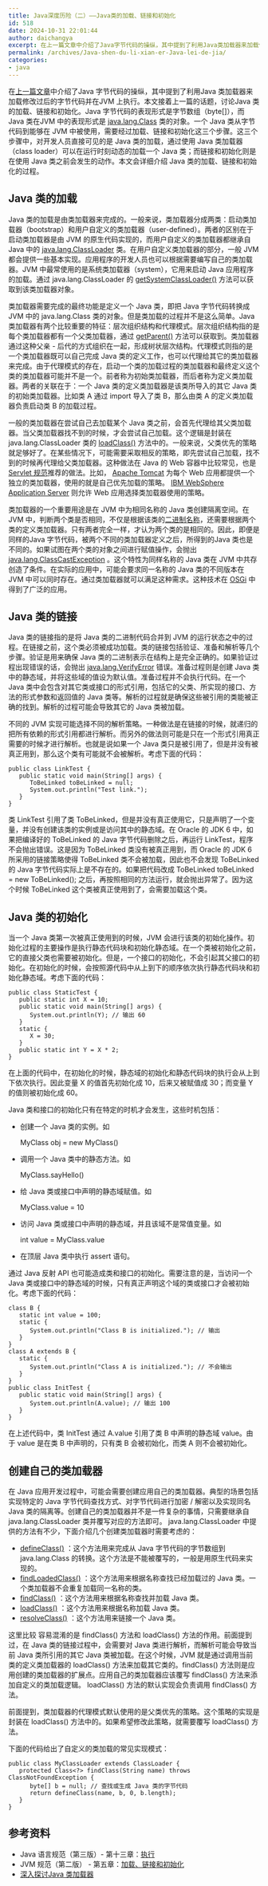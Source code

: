 ```yaml
---
title: Java深度历险（二）——Java类的加载、链接和初始化
id: 518
date: 2024-10-31 22:01:44
author: daichangya
excerpt: 在上一篇文章中介绍了Java字节代码的操纵，其中提到了利用Java类加载器来加载修改过后的字节代码并在JVM上执行。本文接着上一篇的话题，讨论Java类的加载、链接和初始化。Java字节代码的表现形式是字节数组（byte[]），而Java类在JVM中的表现形式是java.lang.Class类的对象。一个Java类从字节代码到能够在JVM中被使用，需要经过加载、链接和初始化这三个步骤。这三个步骤中
permalink: /archives/Java-shen-du-li-xian-er-Java-lei-de-jia/
categories:
- java
---
```



在[上一篇文章](https://blog.jsdiff.com/archives/cf-java-byte-code)中介绍了Java 字节代码的操纵，其中提到了利用Java 类加载器来加载修改过后的字节代码并在JVM 上执行。本文接着上一篇的话题，讨论Java 类的加载、链接和初始化。Java 字节代码的表现形式是字节数组（byte[]），而Java 类在JVM 中的表现形式是 [java.lang.Class](http://download.oracle.com/javase/1.5.0/docs/api/java/lang/Class.html) 类的对象。一个 Java 类从字节代码到能够在 JVM 中被使用，需要经过加载、链接和初始化这三个步骤。这三个步骤中，对开发人员直接可见的是 Java 类的加载，通过使用 Java 类加载器（class loader）可以在运行时刻动态的加载一个 Java 类；而链接和初始化则是在使用 Java 类之前会发生的动作。本文会详细介绍 Java 类的加载、链接和初始化的过程。

## Java 类的加载

Java 类的加载是由类加载器来完成的。一般来说，类加载器分成两类：启动类加载器（bootstrap）和用户自定义的类加载器（user-defined）。两者的区别在于启动类加载器是由 JVM 的原生代码实现的，而用户自定义的类加载器都继承自 Java 中的 [java.lang.ClassLoader](http://download.oracle.com/javase/1.5.0/docs/api/java/lang/ClassLoader.html) 类。在用户自定义类加载器的部分，一般 JVM 都会提供一些基本实现。应用程序的开发人员也可以根据需要编写自己的类加载器。JVM 中最常使用的是系统类加载器（system），它用来启动 Java 应用程序的加载。通过 java.lang.ClassLoader 的 [getSystemClassLoader()](http://download.oracle.com/javase/1.5.0/docs/api/java/lang/ClassLoader.html#getSystemClassLoader%28%29) 方法可以获取到该类加载器对象。

类加载器需要完成的最终功能是定义一个 Java 类，即把 Java 字节代码转换成 JVM 中的 java.lang.Class 类的对象。但是类加载的过程并不是这么简单。Java 类加载器有两个比较重要的特征：层次组织结构和代理模式。层次组织结构指的是每个类加载器都有一个父类加载器，通过 [getParent()](http://download.oracle.com/javase/1.5.0/docs/api/java/lang/ClassLoader.html#getParent%28%29) 方法可以获取到。类加载器通过这种父亲 \- 后代的方式组织在一起，形成树状层次结构。代理模式则指的是一个类加载器既可以自己完成 Java 类的定义工作，也可以代理给其它的类加载器来完成。由于代理模式的存在，启动一个类的加载过程的类加载器和最终定义这个类的类加载器可能并不是一个。前者称为初始类加载器，而后者称为定义类加载器。两者的关联在于：一个 Java 类的定义类加载器是该类所导入的其它 Java 类的初始类加载器。比如类 A 通过 import 导入了类 B，那么由类 A 的定义类加载器负责启动类 B 的加载过程。

一般的类加载器在尝试自己去加载某个 Java 类之前，会首先代理给其父类加载器。当父类加载器找不到的时候，才会尝试自己加载。这个逻辑是封装在 java.lang.ClassLoader 类的 [loadClass()](http://download.oracle.com/javase/1.5.0/docs/api/java/lang/ClassLoader.html#loadClass%28java.lang.String%29) 方法中的。一般来说，父类优先的策略就足够好了。在某些情况下，可能需要采取相反的策略，即先尝试自己加载，找不到的时候再代理给父类加载器。这种做法在 Java 的 Web 容器中比较常见，也是 [Servlet 规范](http://jcp.org/aboutJava/communityprocess/mrel/jsr154/index2.html)推荐的做法。比如， [Apache Tomcat](http://tomcat.apache.org/tomcat-5.5-doc/class-loader-howto.html) 为每个 Web 应用都提供一个独立的类加载器，使用的就是自己优先加载的策略。 [IBM WebSphere Application Server](http://www.redbooks.ibm.com/redpapers/pdfs/redp4581.pdf) 则允许 Web 应用选择类加载器使用的策略。

类加载器的一个重要用途是在 JVM 中为相同名称的 Java 类创建隔离空间。在 JVM 中，判断两个类是否相同，不仅是根据该类的[二进制名称](http://java.sun.com/docs/books/jls/third_edition/html/binaryComp.html#44909)，还需要根据两个类的定义类加载器。只有两者完全一样，才认为两个类的是相同的。因此，即便是同样的Java 字节代码，被两个不同的类加载器定义之后，所得到的Java 类也是不同的。如果试图在两个类的对象之间进行赋值操作，会抛出 [java.lang.ClassCastException](http://download.oracle.com/javase/1.5.0/docs/api/java/lang/ClassCastException.html) 。这个特性为同样名称的 Java 类在 JVM 中共存创造了条件。在实际的应用中，可能会要求同一名称的 Java 类的不同版本在 JVM 中可以同时存在。通过类加载器就可以满足这种需求。这种技术在 [OSGi](http://www.osgi.org/Main/HomePage) 中得到了广泛的应用。

## Java 类的链接

Java 类的链接指的是将 Java 类的二进制代码合并到 JVM 的运行状态之中的过程。在链接之前，这个类必须被成功加载。类的链接包括验证、准备和解析等几个步骤。验证是用来确保 Java 类的二进制表示在结构上是完全正确的。如果验证过程出现错误的话，会抛出 [java.lang.VerifyError](http://download.oracle.com/javase/1.5.0/docs/api/java/lang/VerifyError.html) 错误。准备过程则是创建 Java 类中的静态域，并将这些域的值设为默认值。准备过程并不会执行代码。在一个 Java 类中会包含对其它类或接口的形式引用，包括它的父类、所实现的接口、方法的形式参数和返回值的 Java 类等。解析的过程就是确保这些被引用的类能被正确的找到。解析的过程可能会导致其它的 Java 类被加载。

不同的 JVM 实现可能选择不同的解析策略。一种做法是在链接的时候，就递归的把所有依赖的形式引用都进行解析。而另外的做法则可能是只在一个形式引用真正需要的时候才进行解析。也就是说如果一个 Java 类只是被引用了，但是并没有被真正用到，那么这个类有可能就不会被解析。考虑下面的代码：


	public class LinkTest {   
	   public static void main(String[] args) {       
	      ToBeLinked toBeLinked = null;       
	      System.out.println("Test link.");   
	   }
	}

类 LinkTest 引用了类 ToBeLinked，但是并没有真正使用它，只是声明了一个变量，并没有创建该类的实例或是访问其中的静态域。在 Oracle 的 JDK 6 中，如果把编译好的 ToBeLinked 的 Java 字节代码删除之后，再运行 LinkTest，程序不会抛出错误。这是因为 ToBeLinked 类没有被真正用到，而 Oracle 的 JDK 6 所采用的链接策略使得 ToBeLinked 类不会被加载，因此也不会发现 ToBeLinked 的 Java 字节代码实际上是不存在的。如果把代码改成 ToBeLinked toBeLinked = new ToBeLinked(); 之后，再按照相同的方法运行，就会抛出异常了。因为这个时候 ToBeLinked 这个类被真正使用到了，会需要加载这个类。

## Java 类的初始化

当一个 Java 类第一次被真正使用到的时候，JVM 会进行该类的初始化操作。初始化过程的主要操作是执行静态代码块和初始化静态域。在一个类被初始化之前，它的直接父类也需要被初始化。但是，一个接口的初始化，不会引起其父接口的初始化。在初始化的时候，会按照源代码中从上到下的顺序依次执行静态代码块和初始化静态域。考虑下面的代码：


	public class StaticTest {   
	   public static int X = 10;   
	   public static void main(String[] args) {       
	      System.out.println(Y); // 输出 60   
	   }   
	   static {       
	      X = 30;   
	   }  
	   public static int Y = X * 2;
	}

在上面的代码中，在初始化的时候，静态域的初始化和静态代码块的执行会从上到下依次执行。因此变量 X 的值首先初始化成 10，后来又被赋值成 30；而变量 Y 的值则被初始化成 60。

Java 类和接口的初始化只有在特定的时机才会发生，这些时机包括：

*   创建一个 Java 类的实例。如
    
    
    MyClass obj = new MyClass()
    
*   调用一个 Java 类中的静态方法。如
    
    
    MyClass.sayHello()
    
*   给 Java 类或接口中声明的静态域赋值。如
    
    
    MyClass.value = 10
    
*   访问 Java 类或接口中声明的静态域，并且该域不是常值变量。如
    
    
    int value = MyClass.value
    
*   在顶层 Java 类中执行 assert 语句。

通过 Java 反射 API 也可能造成类和接口的初始化。需要注意的是，当访问一个 Java 类或接口中的静态域的时候，只有真正声明这个域的类或接口才会被初始化。考虑下面的代码：


	class B {   
	   static int value = 100;   
	   static {       
	      System.out.println("Class B is initialized."); // 输出   
	   }
	}
	class A extends B {   
	   static {       
	      System.out.println("Class A is initialized."); // 不会输出   
	   }
	}
	public class InitTest {   
	   public static void main(String[] args) {       
	      System.out.println(A.value); // 输出 100   
	   }
	}

在上述代码中，类 InitTest 通过 A.value 引用了类 B 中声明的静态域 value。由于 value 是在类 B 中声明的，只有类 B 会被初始化，而类 A 则不会被初始化。

## 创建自己的类加载器

在 Java 应用开发过程中，可能会需要创建应用自己的类加载器。典型的场景包括实现特定的 Java 字节代码查找方式、对字节代码进行加密 / 解密以及实现同名 Java 类的隔离等。创建自己的类加载器并不是一件复杂的事情，只需要继承自 java.lang.ClassLoader 类并覆写对应的方法即可。 java.lang.ClassLoader 中提供的方法有不少，下面介绍几个创建类加载器时需要考虑的：

*   [defineClass()](http://download.oracle.com/javase/1.5.0/docs/api/java/lang/ClassLoader.html#defineClass%28java.lang.String,%20byte%5B%5D,%20int,%20int%29) ：这个方法用来完成从 Java 字节代码的字节数组到 java.lang.Class 的转换。这个方法是不能被覆写的，一般是用原生代码来实现的。
*   [findLoadedClass()](http://download.oracle.com/javase/1.5.0/docs/api/java/lang/ClassLoader.html#findLoadedClass%28java.lang.String%29) ：这个方法用来根据名称查找已经加载过的 Java 类。一个类加载器不会重复加载同一名称的类。
*   [findClass()](http://download.oracle.com/javase/1.5.0/docs/api/java/lang/ClassLoader.html#findClass%28java.lang.String%29) ：这个方法用来根据名称查找并加载 Java 类。
*   [loadClass()](http://download.oracle.com/javase/1.5.0/docs/api/java/lang/ClassLoader.html#loadClass%28java.lang.String%29) ：这个方法用来根据名称加载 Java 类。
*   [resolveClass()](http://download.oracle.com/javase/1.5.0/docs/api/java/lang/ClassLoader.html#resolveClass%28java.lang.Class%29) ：这个方法用来链接一个 Java 类。

这里比较 容易混淆的是 findClass() 方法和 loadClass() 方法的作用。前面提到过，在 Java 类的链接过程中，会需要对 Java 类进行解析，而解析可能会导致当前 Java 类所引用的其它 Java 类被加载。在这个时候，JVM 就是通过调用当前类的定义类加载器的 loadClass() 方法来加载其它类的。findClass() 方法则是应用创建的类加载器的扩展点。应用自己的类加载器应该覆写 findClass() 方法来添加自定义的类加载逻辑。 loadClass() 方法的默认实现会负责调用 findClass() 方法。

前面提到，类加载器的代理模式默认使用的是父类优先的策略。这个策略的实现是封装在 loadClass() 方法中的。如果希望修改此策略，就需要覆写 loadClass() 方法。

下面的代码给出了自定义的类加载的常见实现模式：


	public class MyClassLoader extends ClassLoader {   
	   protected Class<?> findClass(String name) throws ClassNotFoundException {       
	      byte[] b = null; // 查找或生成 Java 类的字节代码       
		  return defineClass(name, b, 0, b.length);   
	   }
	}

## 参考资料

*   Java 语言规范（第三版）- 第十三章：[执行](http://java.sun.com/docs/books/jls/third_edition/html/execution.html)
*   JVM 规范（第二版） - 第五章：[加载、链接和初始化](http://java.sun.com/docs/books/jvms/second_edition/html/ConstantPool.doc.html)
*   [深入探讨Java 类加载器](http://www.ibm.com/developerworks/cn/java/j-lo-classloader/index.html)

